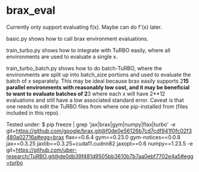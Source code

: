 # brax_eval

Currently only support evaluating f(x). Maybe can do f'(x) later.

basic.py shows how to call brax environment evaluations.

train_turbo.py shows how to integrate with TuRBO easily,
where all environments are used to evaluate a single x.

train_turbo_batch.py shows how to do batch-TuRBO,
where the environments are split up into batch_size portions and used to evaluate the batch of x separately.
This may be ideal because brax easily supports 2**15 parallel environments with reasonably low cost,
and it may be beneficial to want to evaluate batches of 2**3 where each x will have 2**12 evaluations 
and still have a low associated standard error.
Caveat is that one needs to edit the TuRBO files from where one pip-installed from (files included in this repo).


Tested under:
$ pip freeze | grep 'jax\|brax\|gym\|numpy\|flax\|turbo'
-e git+https://github.com/google/brax.git@f0de0e56126b7cd7cdf941f0fc02f3480a02716a#egg=brax
flax==0.6.4
gym==0.23.0
gym-notices==0.0.8
jax==0.3.25
jaxlib==0.3.25+cuda11.cudnn82
jaxopt==0.6
numpy==1.23.5
-e git+https://github.com/uber-research/TuRBO.git@de0db39f481d9505bb3610b7b7aa0ebf7702e4a5#egg=turbo
